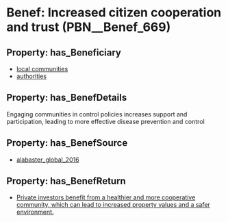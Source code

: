 # Benef: __Increased citizen cooperation and trust__ (PBN__Benef_669)

## Property: has_Beneficiary

* [local communities](../Stakeholder/PBN__Stakeholder_85)
* [authorities](../Stakeholder/PBN__Stakeholder_277)

## Property: has_BenefDetails

Engaging communities in control policies increases support and participation, leading to more effective disease prevention and control

## Property: has_BenefSource

* [alabaster_global_2016](../Article/PBN__Article_132)

## Property: has_BenefReturn

* [Private investors benefit from a healthier and more cooperative community, which can lead to increased property values and a safer environment.](../BenefReturn/PBN__BenefReturn_715)

